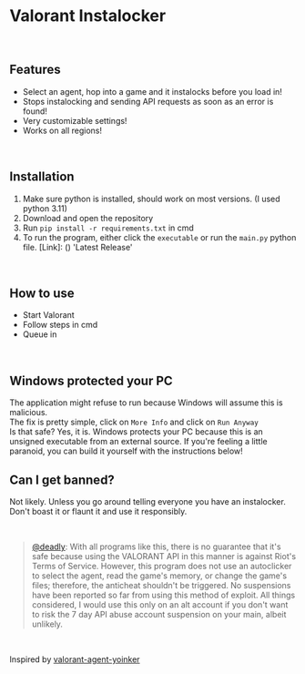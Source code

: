 # Valorant Instalocker

<br>

## Features
- Select an agent, hop into a game and it instalocks before you load in!
- Stops instalocking and sending API requests as soon as an error is found!
- Very customizable settings!
- Works on all regions!

<br>

## Installation
1. Make sure python is installed, should work on most versions. (I used python 3.11)
2. Download and open the repository
3. Run `pip install -r requirements.txt` in cmd
4. To run the program, either click the `executable` or run the `main.py` python file.
[Link]: () 'Latest Release'


<br>

## How to use
- Start Valorant
- Follow steps in cmd
- Queue in

 <br>

## Windows protected your PC
The application might refuse to run because Windows will assume this is malicious.
<br>
The fix is pretty simple, click on `More Info` and click on `Run Anyway`
<br>
Is that safe? Yes, it is. Windows protects your PC because this is an unsigned executable from an external source. If you're feeling a little paranoid, you can build it yourself with the instructions below!

## Can I get banned?

Not likely. Unless you go around telling everyone you have an instalocker. Don't boast it or flaunt it and use it responsibly.

<br>

> [@deadly](https://github.com/deadly): With all programs like this, there is no guarantee that it's safe because using the VALORANT API in this manner is against Riot's Terms of Service. However, this program does not use an autoclicker to select the agent, read the game's memory, or change the game's files; therefore, the anticheat shouldn't be triggered. No suspensions have been reported so far from using this method of exploit. All things considered, I would use this only on an alt account if you don't want to risk the 7 day API abuse account suspension on your main, albeit unlikely. 

<br>

Inspired by [valorant-agent-yoinker](https://github.com/deadly/valorant-agent-yoinker)
